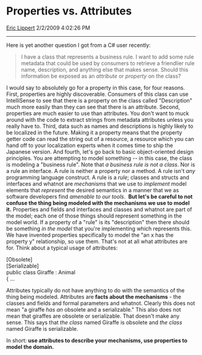# Properties vs. Attributes

[Eric Lippert](https://social.msdn.microsoft.com/profile/Eric%20Lippert) 2/2/2009 4:02:26 PM

-----

Here is yet another question I got from a C\# user recently:

> I have a class that represents a business rule. I want to add some rule metadata that could be used by consumers to retrieve a friendlier rule name, description, and anything else that makes sense. Should this information be exposed as an *attribute* or *property* on the class?

I would say to absolutely go for a property in this case, for four reasons. First, properties are highly discoverable. Consumers of this class can use IntelliSense to see that there is a property on the class called "Description" much more easily than they can see that there is an attribute. Second, properties are much easier to use than attributes. You don't want to muck around with the code to extract strings from metadata attributes unless you really have to. Third, data such as names and descriptions is highly likely to be localized in the future. Making it a property means that the property getter code can read the string out of a resource, a resource which you can hand off to your localization experts when it comes time to ship the Japanese version. And fourth, let's go back to basic object-oriented design principles. You are attempting to model something -- in this case, the class is modeling a "business rule". Note that *a business rule is not a class*. Nor is a rule an interface. A rule is neither a property nor a method. A rule isn't *any* programming language construct. A rule is a *rule*; classes and structs and interfaces and whatnot are *mechanisms* that we use to *implement* model elements that *represent* the desired semantics in a manner that we as software developers find *amenable to our tools*.  **But let's be careful to not confuse the thing being modeled with the mechanisms we use to model it.** Properties and fields and interfaces and classes and whatnot are part of the model; each one of those things should represent something in the model world. If a property of a "rule" is its "description" then there should be something *in the model* that you're implementing which represents this. We have invented properties specifically to model the "an x has the property y" relationship, so use them. That's not at all what attributes are for. Think about a typical usage of attributes:  

\[Obsolete\]  
\[Serializable\]  
public class Giraffe : Animal  
{ ...

Attributes typically do not have anything to do with the semantics of the thing being modeled. Attributes are **facts about the mechanisms** - the classes and fields and formal parameters and whatnot. Clearly this does not mean "a giraffe *has an* obsolete and a serializable." This also does not mean that giraffes are obsolete or serializable. That doesn't make any sense. This says that *the class* named Giraffe is obsolete and *the class* named Giraffe is serializable.

In short: **use attributes to describe your mechanisms, use properties to model the domain.**

